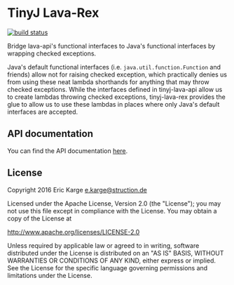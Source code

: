 
# TinyJ Lava-Rex
[![build status](https://travis-ci.org/tinyj/tinyj-lava-rex.svg?branch=master)](https://travis-ci.org/tinyj/tinyj-lava-rex)

Bridge lava-api's functional interfaces to Java's functional interfaces by
wrapping checked exceptions.

Java's default functional interfaces (i.e. `java.util.function.Function` and
friends) allow not for raising checked exception, which practically denies us
from using these neat lambda shorthands for anything that may throw checked
exceptions. While the interfaces defined in tinyj-lava-api allow us to create
lambdas throwing checked exceptions, tinyj-lava-rex provides the glue to allow
us to use these lambdas in places where only Java's default interfaces are
accepted.


## API documentation

You can find the API documentation [here](APIdoc.md).


## License

Copyright 2016 Eric Karge <e.karge@struction.de>

Licensed under the Apache License, Version 2.0 (the "License");
you may not use this file except in compliance with the License.
You may obtain a copy of the License at

  http://www.apache.org/licenses/LICENSE-2.0

Unless required by applicable law or agreed to in writing, software
distributed under the License is distributed on an "AS IS" BASIS,
WITHOUT WARRANTIES OR CONDITIONS OF ANY KIND, either express or implied.
See the License for the specific language governing permissions and
limitations under the License.
